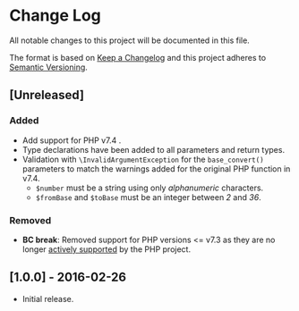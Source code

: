 # Change Log
All notable changes to this project will be documented in this file.

The format is based on [Keep a Changelog](http://keepachangelog.com/)
and this project adheres to [Semantic Versioning](http://semver.org/).

## [Unreleased]
### Added
- Add support for PHP v7.4 .
- Type declarations have been added to all parameters and return types.
- Validation with `\InvalidArgumentException` for the `base_convert()`
  parameters to match the warnings added for the original PHP function in v7.4.
  - `$number` must be a string using only *alphanumeric* characters.
  - `$fromBase` and `$toBase` must be an integer between *2* and *36*.
### Removed
- **BC break**: Removed support for PHP versions <= v7.3 as they are no longer
  [actively supported](https://php.net/supported-versions.php) by the PHP project.

## [1.0.0] - 2016-02-26
- Initial release.
